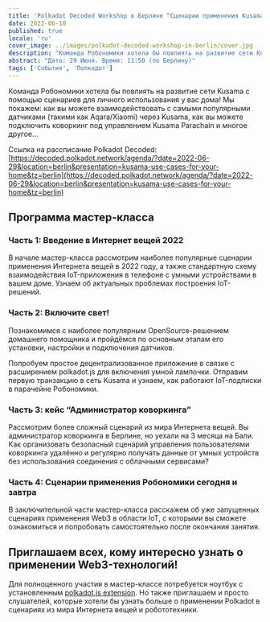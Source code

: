 ```yaml
---
title: 'Polkadot Decoded Workshop в Берлине “Сценарии применения Kusama для вашего дома”'
date: 2022-06-10
published: true
locale: 'ru'
cover_image: ../images/polkadot-decoded-workshop-in-berlin/cover.jpg
description: "Команда Робономики хотела бы повлиять на развитие сети Kusama с помощью сценариев для личного использования у вас дома! Мы покажем: как вы можете взаимодействовать с самыми популярными датчиками (такими как Aqara/Xiaomi) через Kusama, как вы можете подключить коворкинг под управлением Kusama Parachain и многое другое…"
abstract: "Дата: 29 Июня. Время: 11:50 (по Берлину)"
tags: ['События', 'Полкадот']
---
```


Команда Робономики хотела бы повлиять на развитие сети Kusama с помощью сценариев для личного использования у вас дома! Мы покажем: как вы можете взаимодействовать с самыми популярными датчиками (такими как Aqara/Xiaomi) через Kusama, как вы можете подключить коворкинг под управлением Kusama Parachain и многое другое…

Ссылка на рассписание Polkadot Decoded: [https://decoded.polkadot.network/agenda/?date=2022-06-29&location=berlin&presentation=kusama-use-cases-for-your-home&tz=berlin](https://decoded.polkadot.network/agenda/?date=2022-06-29&location=berlin&presentation=kusama-use-cases-for-your-home&tz=berlin)

## Программа мастер-класса

### Часть 1: Введение в Интернет вещей 2022

В начале мастер-класса рассмотрим наиболее популярные сценарии применения Интернета вещей в 2022 году, а также стандартную схему взаимодействия IoT-приложения в телефоне с умными устройствами в вашем доме. Узнаем об актуальных проблемах построения IoT-решений.

### Часть 2: Включите свет!

Познакомимся с наиболее популярным OpenSource-решением домашнего помощника и пройдёмся по основным этапам его установки, настройки и подключения датчиков.

Попробуем простое децентрализованное приложение в связке с расширением polkadot.js для включения умной лампочки. Отправим первую транзакцию в сеть Kusama и узнаем, как работают IoT-подписки в парачейне Робономики.

### Часть 3: кейс “Администратор коворкинга”

Рассмотрим более сложный сценарий из мира Интернета вещей. Вы администратор коворкинга в Берлине, но уехали на 3 месяца на Бали. Как организовать безопасный сценарий управления пользователями коворкинга удалённо и регулярно получать данные от умных устройств без использования соединения с облачными сервисами?

### Часть 4: Сценарии применения Робономики сегодня и завтра

В заключительной части мастер-класса расскажем об уже запущенных сценариях применения Web3 в области IoT, с которыми вы сможете ознакомиться и попробовать самостоятельно после окончания занятия.

## Приглашаем всех, кому интересно узнать о применении Web3-технологий!

Для полноценного участия в мастер-классе потребуется ноутбук с установленным [polkadot.js extension](https://polkadot.js.org/extension/). Но также приглашаем и просто слушателей, которые хотели бы узнать больше о применении Polkadot в сценариях из мира Интернета вещей и робототехники.